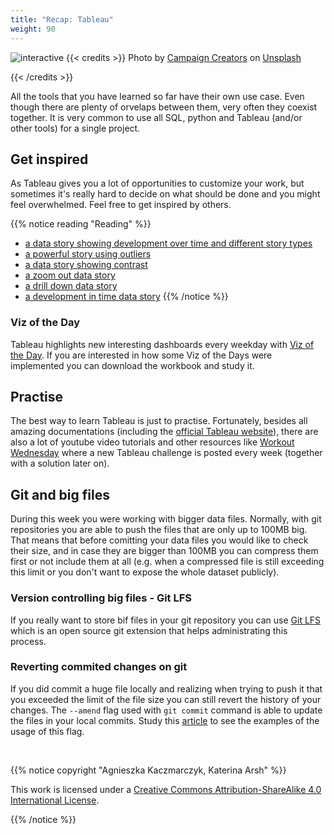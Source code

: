 ```yaml
---
title: "Recap: Tableau"
weight: 90
---
```


![interactive](/images/presentation.jpg)
{{< credits >}}
Photo by <a href="https://unsplash.com/@campaign_creators?utm_source=unsplash&utm_medium=referral&utm_content=creditCopyText">Campaign Creators</a> on <a href="https://unsplash.com/s/photos/presentation?utm_source=unsplash&utm_medium=referral&utm_content=creditCopyText">Unsplash</a>
  
{{< /credits >}}

All the tools that you have learned so far have their own use case. Even though there are plenty of orvelaps between them, very often they coexist together. It is very common to use all SQL, python and Tableau (and/or other tools) for a single project. 

## Get inspired
As Tableau gives you a lot of opportunities to customize your work, but sometimes it's really hard to decide on what should be done and you might feel overwhelmed. Feel free to get inspired by others.

{{% notice reading "Reading" %}}
- [a data story showing development over time and different story types](https://public.tableau.com/app/profile/ben.jones/viz/WorldPopulationDay/1_ChangeOverTime?:embed=y&amp;:display_count=yes)
- [a powerful story using outliers](https://public.tableau.com/app/profile/steph.baranya/viz/AdultVersion_final/SOSChildrensVillagesX-MasCampaignSantaGetInvolvedDonate)
- [a data story showing contrast](https://public.tableau.com/app/profile/robertrouse/viz/Pyramids_1/EgyptianPyramids)
- [a zoom out data story](https://public.tableau.com/app/profile/peacockworks/viz/VancouverCyclists/VancouverCyclists)
- [a drill down data story](https://public.tableau.com/app/profile/david.newman/viz/TheSimpsonsVizipedia/VisualizingTheSimpsons)
- [a development in time data story](https://public.tableau.com/app/profile/andy.kriebel/viz/EPLInjuries/InjuryCrisis)
{{% /notice %}}

### Viz of the Day
Tableau highlights new interesting dashboards every weekday with [Viz of the Day](https://public.tableau.com/app/discover/viz-of-the-day). If you are interested in how some Viz of the Days were implemented you can download the workbook and study it.


## Practise
The best way to learn Tableau is just to practise. Fortunately, besides all amazing documentations (including the [official Tableau website](https://www.tableau.com/resources/reference-materials)), there are also a lot of youtube video tutorials and other resources like [Workout Wednesday](https://www.workout-wednesday.com/wow-essentials-tableau/) where a new Tableau challenge is posted every week (together with a solution later on).


## Git and big files
During this week you were working with bigger data files. Normally, with git repositories you are able to push the files that are only up to 100MB big. That means that before comitting your data files you would like to check their size, and in case they are bigger than 100MB you can compress them first or not include them at all (e.g. when a compressed file is still exceeding this limit or you don't want to expose the whole dataset publicly). 

### Version controlling big files - Git LFS 
If you really want to store bif files in your git repository you can use [Git LFS](https://git-lfs.github.com/) which is an open source git extension that helps administrating this process.


### Reverting commited changes on git
If you did commit a huge file locally and realizing when trying to push it that you exceeded the limit of the file size you can still revert the history of your changes. The `--amend` flag used with `git commit` command is able to update the files in your local commits. Study this [article](https://www.atlassian.com/git/tutorials/rewriting-history) to see the examples of the usage of this flag.

 <br>

{{% notice copyright "Agnieszka Kaczmarczyk, Katerina Arsh" %}}

This work is licensed under a [Creative Commons Attribution-ShareAlike 4.0 International License](https://creativecommons.org/licenses/by-sa/4.0/).

{{% /notice %}}